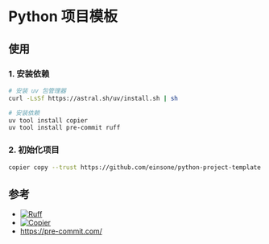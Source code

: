 # Python 项目模板

## 使用

### 1. 安装依赖

```bash
# 安装 uv 包管理器
curl -LsSf https://astral.sh/uv/install.sh | sh

# 安装依赖
uv tool install copier
uv tool install pre-commit ruff
```

### 2. 初始化项目

```bash
copier copy --trust https://github.com/einsone/python-project-template.git path/to/destination
```

## 参考

- [![Ruff](https://img.shields.io/endpoint?url=https://raw.githubusercontent.com/astral-sh/ruff/main/assets/badge/v2.json)](https://github.com/astral-sh/ruff)
- [![Copier](https://img.shields.io/endpoint?url=https://raw.githubusercontent.com/copier-org/copier/master/img/badge/badge-grayscale-inverted-border-orange.json)](https://github.com/copier-org/copier)
- <https://pre-commit.com/>
